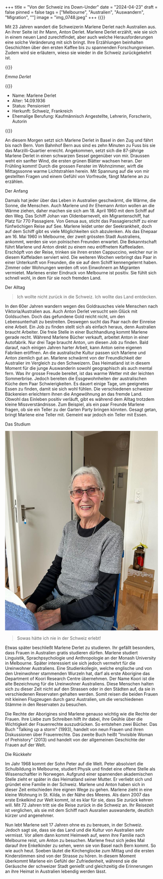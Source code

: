 +++
title = "Von der Schweiz ins Down-Under"
date = "2024-04-23"
draft = false
pinned = false
tags = ["Melbourne", "Australien", "Auswandern", "Migration", ""]
image = "img_0748.jpeg"
+++
{{<lead>}}

Mit 23 Jahren wandert die Schweizerin Marlene Derlet nach Australien aus. An ihrer Seite ist ihr Mann, Anton Derlet. Marlene Derlet erzählt, wie sie sich in einem neuen Land zurechtfindet, aber auch welche Herausforderungen eine solche Veränderung mit sich bringt. Ihre Erzählungen beinhalten Geschichten über den  ersten Kaffee bis zu spannenden Forschungsreisen. Zudem wird sie erläutern, wieso sie wieder in die Schweiz zurückgekehrt ist.

{{</lead>}}

*Emma Derlet*

{{<box>}}

* Name: Marlene Derlet
* Alter: 14.09.1936
* Status: Pensioniert
* Herkunft: Schweiz, Frankreich
* Ehemalige Berufung: Kaufmännisch Angestellte, Lehrerin, Forscherin, Autorin

{{</box>}}

An diesem Morgen setzt sich Marlene Derlet in Basel in den Zug und fährt bis nach Bern. Vom Bahnhof Bern aus sind es zehn Minuten zu Fuss bis sie das Marzilli-Quartier erreicht. Angekommen, setzt sich die 87-jährige Marlene Derlet in einen schwarzen Sessel gegenüber von mir. Draussen weht ein sanfter Wind, die ersten grünen Blätter wachsen heran. Der Frühling kommt! Durch die grossen Fenster im Wohnzimmer, wirft die Mittagssonne warme Lichtstrahlen herein. Mit Spannung auf die von mir gestellten Fragen und einem Gefühl von Vorfreude, fängt Marlene an zu erzählen.

Der Anfang

Damals hat jeder über das Leben in Australien geschwärmt, die Wärme, die Sonne, die Menschen. Auch Marlene und ihr Ehemann Anton wollen an die Wärme ziehen, daher machen sie sich am 18. April 1960 mit dem Schiff auf den Weg. Das Schiff Johan van Oldenbarnevelt, ein Migrantenschiff, hat Platz für 770 Passagiere. Von Genua aus, sticht das Passagierschiff zu einer fünfwöchigen Reise auf See. Marlene leidet unter der Seekrankheit, doch auf dem Schiff gibt es viele Möglichkeiten sich abzulenken. Als das Ehepaar am 16. Mai 1960 in Melbourne, der zweit grössten Stadt Australiens, ankommt, werden sie von polnischen Freunden erwartet. Die Bekanntschaft führt Marlene und Anton direkt zu einem neu eröffnetem Kaffeeladen. Erschöpft von der Reise, trinken sie ihren ersten Cappuccino, welcher nur in diesem Kaffeladen serviert wird. Die weiteren Wochen verbringt das Paar in einer Unterkunft von Freunden, die sie auf dem Schiff kennengelernt haben. Zimmer oder Wohnungen werden oft von Einwohnern an Migranten vermietet. Marlenes erster Eindruck von Melbourne ist positiv. Sie fühlt sich schnell wohl, in dem für sie noch fremden Land.

Der Alltag

> Ich wollte nicht zurück in die Schweiz. Ich wollte das Land entdecken.

In den 60er Jahren wandern wegen des Goldrausches viele Menschen nach Viktoria/Australien aus. Auch Anton Derlet versucht sein Glück mit Goldsuchen. Doch das gefundene Gold reicht nicht, um den Lebensunterhalt zu bestreiten. Deswegen sucht das Paar nach der Einreise eine Arbeit. Ein Job zu finden stellt sich als einfach heraus, denn Australien braucht Arbeiter. Die freie Stelle in einer Buchhandlung kommt Marlene gerade recht. Während Marlene Bücher verkauft, arbeitet Anton in einer Autofabrik. Nur drei Tage braucht Anton, um diesen Job zu finden. Bald darauf, nach einigen Jahren harter Arbeit, kann Anton seine eigenen Fabriken eröffnen. An die australische Kultur passen sich Marlene und Anton ziemlich gut an. Marlene schwärmt von der Freundlichkeit der Australier im Vergleich zu den Schweizern. Das Heimatland ist in diesem Moment für die junge Auswanderin sowohl geographisch als auch mental fern. Was ihr grosse Freude bereitet, ist das warme Wetter mit der leichten Sommerbrise. Jedoch bereiten die Essgewohnheiten der australischen Küche dem Paar Schwierigkeiten.  Es dauert einige Tage, um geeignetes Essen zu finden, damit sie sich wohl fühlen. Die verschiedenen schweizer Bäckereien erleichtern ihnen die Angewöhnung an das fremde Land. Obwohl das Einleben positiv verläuft, gibt es während dem  Alltag trotzdem kleine Missverständnisse. Zum Beispiel, als ein paar Freunde Marlene fragen, ob sie ein Teller zu der Garten Party bringen könnten. Gesagt getan, bringt Marlene eine Teller mit. Gemeint war jedoch ein Teller mit Essen. 

Das Studium

![Marlene Derlet, geboren 14.09.1936, ist in den 60ern nach Australien Melbourne ausgewandert. 2008 kam sie wegen ihren Enkelkindern wieder zurück in die Schweiz. Heute lebt sie in einer kleinen Wohnung auserhalb von Basel.](img_2759.jpeg)

> Sowas hätte ich nie in der Schweiz erlebt!

Etwas später beschließt Marlene Derlet zu studieren. Ihr gefällt besonders, dass Frauen in Australien gratis studieren dürfen. Marlene studiert Linguistik, Sprachpsychologie und Anthropologie an der Monash University in Melbourne. Später interessiert sie sich jedoch vermehrt für die Ureinwohner Australiens. Eine Studienkollegin, welche englische und von den Ureinwohner stammenden Wurzeln hat,  darf als erste Aborigine das Department of Koori Research Centre übernehmen. Der Name Koori ist die alte Bezeichnung für die Ureinwohner Australiens. Diese Menschen halten sich zu dieser Zeit nicht auf den Strassen oder in den Städten auf, da sie in verschiedenen Reservaten gehalten werden. Somit reisen die beiden Frauen mit kleinen Flugzeugen durch ganz Australien, um die verschiedenen Stämme in den Reservaten zu besuchen.

Die Rechte der Aborigines sind Marlene genauso wichtig wie die Rechte der Frauen. Ihre Liebe zum Schreiben hilft ihr dabei, ihre Geühle über die Wichtigkeit der Frauenrechte auszudrücken. So entstehen zwei Bücher. Das Buch "Talking up a storm" (1993), handelt von neun Frauen und ihren Diskussionen über Frauenrechte. Das zweite Buch heißt "Invisible Woman of Prehistory" (2013) und handelt von der allgemeinen Geschichte der Frauen auf der Welt.

Die Rückkehr

Im Jahr 1968 kommt der Sohn Peter auf die Welt. Peter absolviert die Schulbildung in Melbourne, studiert Physik  und findet eine offene Stelle als Wissenschaftler in Norwegen. Aufgrund einer spannenden akademischen Stelle zieht er später in das Heimatland seiner Mutter. Er verliebt sich und gründet eine Familie in der Schweiz. Marlene und Anton haben sich in dieser Zeit entschieden ihre eignen Wege zu gehen. Marlene zieht in eine kleine Wohnung in St. Kilda, in der Nähe des Meeres. Als dann 2007 das erste Enkelkind zur Welt kommt, ist es klar für sie, dass Sie zurück kehren will. Mit 72 Jahren tritt sie die Reise zurück in die Schweiz an.  Ihr Reisezeit ist verglichen, als sie mit dem Schiff nach Ausralien auswanderte, deutlich kürzer und angenehmer.

Nun lebt Marlene seit 17 Jahren ohne es zu bereuen, in der Schweiz. Jedoch sagt sie, dass sie das Land und die Kultur von Australien sehr vermisst. Vor allem dann kommt Heimweh auf, wenn ihre Familie nach Melbourne reist, um Anton zu besuchen. Marlene freut sich jedes Mal darauf ihre Enkelkinder zu sehen, wenn sie von Basel nach Bern kommt. So wie auch heut. Soeben läutet die Kirchenglocke zum Mittag und die ersten Kinderstimmen sind von der Strasse zu hören. In diesem Moment überkommt Marlene ein Gefühl der Zufriedenheit, während sie die Geräusche der schweizer Stadt genießt und gleichzeitig die Erinnerungen an ihre Heimat in Australien lebendig werden lässt.